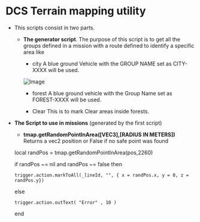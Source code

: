 # DCS Terrain mapping utility

* This scripts consist in two parts.
  * **The generator script**.
    The purpose of this script is to get all the groups defined in a mission with a route defined to identify a specific area like 
    * city
    A blue ground Vehicle with the GROUP NAME set as CITY-XXXX will be used.
    
    ![Image](https://i.ibb.co/rZgfd1p/blue-City-Group.jpg" )
    * forest
    A blue ground vehicle with the Group Name set as FOREST-XXXX will be used.
    
    * Clear
    This is to mark Clear areas inside forests.
    
    
    
* **The Script to use in missions** (generated by the first script)

    * **tmap.getRandomPointInArea([VEC3],[RADIUS IN METERS])**
    Returns a vec2 position or False if no safe point was found
    
    local randPos = tmap.getRandomPointInArea(pos,2260) 
    
    if randPos ~= nil and randPos ~= false then
    
      trigger.action.markToAll(_lineId, "", { x = randPos.x, y = 0, z = randPos.y})
    
    else    
      
      trigger.action.outText( "Error" , 10 )
    
    end
    

